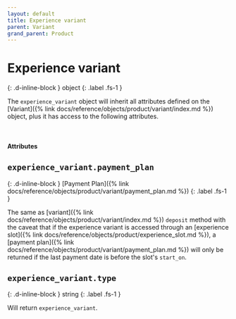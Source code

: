 ```yaml
---
layout: default
title: Experience variant
parent: Variant
grand_parent: Product
---
```


# Experience variant
{: .d-inline-block }
object
{: .label .fs-1 }

The `experience_variant` object will inherit all attributes defined on
the [Variant]({% link docs/reference/objects/product/variant/index.md %}) object, plus
it has access to the following attributes.

<br>

#### Attributes

## `experience_variant.payment_plan`
{: .d-inline-block }
[Payment Plan]({% link docs/reference/objects/product/variant/payment_plan.md %})
{: .label .fs-1 }

The same as [variant]({% link
docs/reference/objects/product/variant/index.md %}) `deposit` method
with the caveat that if the experience variant is accessed through an
[experience slot]({% link docs/reference/objects/product/experience_slot.md
%}), a [payment plan]({% link
docs/reference/objects/product/variant/payment_plan.md %}) will only be
returned if the last payment date is before the slot's `start_on`.

## `experience_variant.type`
{: .d-inline-block }
string
{: .label .fs-1 }

Will return `experience_variant`.

